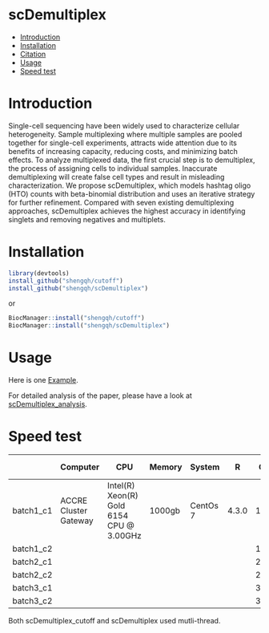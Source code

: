 scDemultiplex
==========
* [Introduction](#introduction)
* [Installation](#installation)
* [Citation](#citation)
* [Usage](#example)
* [Speed test](#speed)
<a name="introduction"/>

# Introduction

Single-cell sequencing have been widely used to characterize cellular heterogeneity. Sample multiplexing where multiple samples are pooled together for single-cell experiments, attracts wide attention due to its benefits of increasing capacity, reducing costs, and minimizing batch effects. To analyze multiplexed data, the first crucial step is to demultiplex, the process of assigning cells to individual samples. Inaccurate demultiplexing will create false cell types and result in misleading characterization. We propose scDemultiplex, which models hashtag oligo (HTO) counts with beta-binomial distribution and uses an iterative strategy for further refinement. Compared with seven existing demultiplexing approaches, scDemultiplex achieves the highest accuracy in identifying singlets and removing negatives and multiplets.

<a name="installation"/>

# Installation

```R
library(devtools)
install_github("shengqh/cutoff")
install_github("shengqh/scDemultiplex")
```

or

```R
BiocManager::install("shengqh/cutoff")
BiocManager::install("shengqh/scDemultiplex")
```

# Usage

Here is one [Example](http://htmlpreview.github.io/?https://github.com/shengqh/scDemultiplex/blob/main/vignettes/scDemultiplex.html).

For detailed analysis of the paper, please have a look at [scDemultiplex_analysis](https://github.com/shengqh/scDemultiplex_analysis).

# Speed test

|           | Computer              | CPU                                      | Memory | System   | R         | Cells     | scDemultiplex cutoff | scDemultiplex refine |
| --------- | --------------------- | ---------------------------------------- | ------ | -------- | --------- | --------- | -------------------- | -------------------- |
| batch1_c1 | ACCRE Cluster Gateway | Intel(R) Xeon(R) Gold 6154 CPU @ 3.00GHz | 1000gb | CentOs 7 | 4.3.0     | 11900     | 8.1 secs             | 3.8 min              |
| batch1_c2 |                       |                                          |        |          |           | 12923     | 8.9 secs             | 2.7 min              |
| batch2_c1 |                       |                                          |        |          |           | 24905     | 28.5 secs            | 4.2 min              |
| batch2_c2 |                       |                                          |        |          |           | 25763     | 22.2 secs            | 4.1 min              |
| batch3_c1 |                       |                                          |        |          |           | 32886     | 25.5 secs            | 6.6 min              |
| batch3_c2 |                       |                                          |        |          |           | 31956     | 23.7 secs            | 11.4 min             |

Both scDemultiplex_cutoff and scDemultiplex used mutli-thread. 
